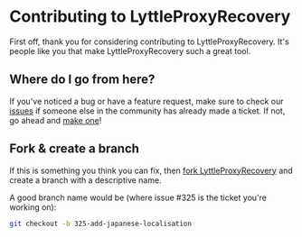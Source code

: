 # Contributing to LyttleProxyRecovery

First off, thank you for considering contributing to LyttleProxyRecovery. It's people like you that make LyttleProxyRecovery such a great tool.

## Where do I go from here?

If you've noticed a bug or have a feature request, make sure to check our [issues](https://github.com/Lyttle-Development/LyttleProxyRecovery/issues) if someone else in the community has already made a ticket. If not, go ahead and [make one](https://github.com/Lyttle-Development/LyttleProxyRecovery/issues/new)!

## Fork & create a branch

If this is something you think you can fix, then [fork LyttleProxyRecovery](https://help.github.com/articles/fork-a-repo) and create a branch with a descriptive name.

A good branch name would be (where issue #325 is the ticket you're working on):

```bash
git checkout -b 325-add-japanese-localisation